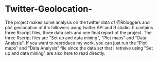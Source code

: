 # Twitter-Geolocation-
The project makes some analysis on the twitter data of @Rbloggers and plot geolocation of it's followers using twitter API and R studio.
It contains three Rscript files, three data sets and one final report of the project.
The three Rscript files are "Set up and data mining", "Plot maps" and "Data Analysis". If you want to reproduce my work, you can just run the "Plot maps" and "Data Analysis" file since the data set that I retreive using "Set up and data mining" are also here to read directly.
